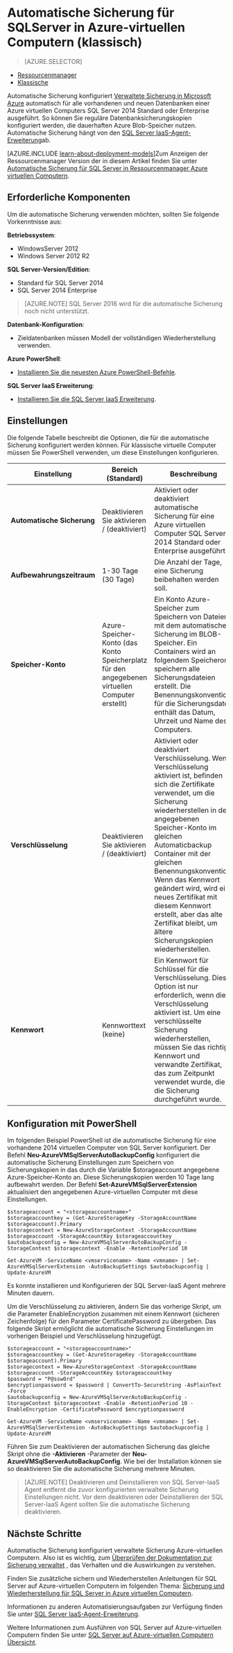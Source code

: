 <properties
    pageTitle="Automatisierte Sicherung für SQL Server-virtuellen Computern (klassisch) | Microsoft Azure"
    description="Wird das Feature für die automatische Sicherung für SQL Server ausgeführt in Azure virtuellen Computern mit Ressourcenmanager erläutert. "
    services="virtual-machines-windows"
    documentationCenter="na"
    authors="rothja"
    manager="jhubbard"
    editor=""
    tags="azure-service-management" />
<tags
    ms.service="virtual-machines-windows"
    ms.devlang="na"
    ms.topic="article"
    ms.tgt_pltfrm="vm-windows-sql-server"
    ms.workload="infrastructure-services"
    ms.date="09/26/2016"
    ms.author="jroth" />

# <a name="automated-backup-for-sql-server-in-azure-virtual-machines-classic"></a>Automatische Sicherung für SQLServer in Azure-virtuellen Computern (klassisch)

> [AZURE.SELECTOR]
- [Ressourcenmanager](virtual-machines-windows-sql-automated-backup.md)
- [Klassische](virtual-machines-windows-classic-sql-automated-backup.md)

Automatische Sicherung konfiguriert [Verwaltete Sicherung in Microsoft Azure](https://msdn.microsoft.com/library/dn449496.aspx) automatisch für alle vorhandenen und neuen Datenbanken einer Azure virtuellen Computers SQL Server 2014 Standard oder Enterprise ausgeführt. So können Sie reguläre Datenbanksicherungskopien konfiguriert werden, die dauerhaften Azure Blob-Speicher nutzen. Automatische Sicherung hängt von den [SQL Server IaaS-Agent-Erweiterung](virtual-machines-windows-classic-sql-server-agent-extension.md)ab.

[AZURE.INCLUDE [learn-about-deployment-models](../../includes/learn-about-deployment-models-classic-include.md)]Zum Anzeigen der Ressourcenmanager Version der in diesem Artikel finden Sie unter [Automatische Sicherung für SQL Server in Ressourcenmanager Azure virtuellen Computern](virtual-machines-windows-sql-automated-backup.md).

## <a name="prerequisites"></a>Erforderliche Komponenten

Um die automatische Sicherung verwenden möchten, sollten Sie folgende Vorkenntnisse aus:

**Betriebssystem**:

- WindowsServer 2012
- Windows Server 2012 R2

**SQL Server-Version/Edition**:

- Standard für SQL Server 2014
- SQL Server 2014 Enterprise

>[AZURE.NOTE] SQL Server 2016 wird für die automatische Sicherung noch nicht unterstützt.

**Datenbank-Konfiguration**:

- Zieldatenbanken müssen Modell der vollständigen Wiederherstellung verwenden.

**Azure PowerShell**:

- [Installieren Sie die neuesten Azure PowerShell-Befehle](../powershell-install-configure.md).

**SQL Server IaaS Erweiterung**:

- [Installieren Sie die SQL Server IaaS Erweiterung](virtual-machines-windows-classic-sql-server-agent-extension.md).

## <a name="settings"></a>Einstellungen

Die folgende Tabelle beschreibt die Optionen, die für die automatische Sicherung konfiguriert werden können. Für klassische virtuelle Computer müssen Sie PowerShell verwenden, um diese Einstellungen konfigurieren.

|Einstellung|Bereich (Standard)|Beschreibung|
|---|---|---|
|**Automatische Sicherung**|Deaktivieren Sie aktivieren / (deaktiviert)|Aktiviert oder deaktiviert automatische Sicherung für eine Azure virtuellen Computer SQL Server 2014 Standard oder Enterprise ausgeführt.|
|**Aufbewahrungszeitraum**|1-30 Tage (30 Tage)|Die Anzahl der Tage, eine Sicherung beibehalten werden soll.|
|**Speicher-Konto**|Azure-Speicher-Konto (das Konto Speicherplatz für den angegebenen virtuellen Computer erstellt)|Ein Konto Azure-Speicher zum Speichern von Dateien mit dem automatischen Sicherung im BLOB-Speicher. Ein Containers wird an folgendem Speicherort speichern alle Sicherungsdateien erstellt. Die Benennungskonvention für die Sicherungsdatei enthält das Datum, Uhrzeit und Name des Computers.|
|**Verschlüsselung**|Deaktivieren Sie aktivieren / (deaktiviert)|Aktiviert oder deaktiviert Verschlüsselung. Wenn Verschlüsselung aktiviert ist, befinden sich die Zertifikate verwendet, um die Sicherung wiederherstellen in der angegebenen Speicher-Konto im gleichen Automaticbackup Container mit der gleichen Benennungskonvention. Wenn das Kennwort geändert wird, wird ein neues Zertifikat mit diesem Kennwort erstellt, aber das alte Zertifikat bleibt, um ältere Sicherungskopien wiederherstellen.|
|**Kennwort**|Kennworttext (keine)|Ein Kennwort für Schlüssel für die Verschlüsselung. Diese Option ist nur erforderlich, wenn die Verschlüsselung aktiviert ist. Um eine verschlüsselte Sicherung wiederherstellen, müssen Sie das richtige Kennwort und verwandte Zertifikat, das zum Zeitpunkt verwendet wurde, die die Sicherung durchgeführt wurde.|

## <a name="configuration-with-powershell"></a>Konfiguration mit PowerShell

Im folgenden Beispiel PowerShell ist die automatische Sicherung für eine vorhandene 2014 virtuellen Computer von SQL Server konfiguriert. Der Befehl **Neu-AzureVMSqlServerAutoBackupConfig** konfiguriert die automatische Sicherung Einstellungen zum Speichern von Sicherungskopien in das durch die Variable $storageaccount angegebene Azure-Speicher-Konto an. Diese Sicherungskopien werden 10 Tage lang aufbewahrt werden. Der Befehl **Set-AzureVMSqlServerExtension** aktualisiert den angegebenen Azure-virtuellen Computer mit diese Einstellungen.

    $storageaccount = "<storageaccountname>"
    $storageaccountkey = (Get-AzureStorageKey -StorageAccountName $storageaccount).Primary
    $storagecontext = New-AzureStorageContext -StorageAccountName $storageaccount -StorageAccountKey $storageaccountkey
    $autobackupconfig = New-AzureVMSqlServerAutoBackupConfig -StorageContext $storagecontext -Enable -RetentionPeriod 10

    Get-AzureVM -ServiceName <vmservicename> -Name <vmname> | Set-AzureVMSqlServerExtension -AutoBackupSettings $autobackupconfig | Update-AzureVM

Es konnte installieren und Konfigurieren der SQL Server-IaaS Agent mehrere Minuten dauern.

Um die Verschlüsselung zu aktivieren, ändern Sie das vorherige Skript, um die Parameter EnableEncryption zusammen mit einem Kennwort (sicheren Zeichenfolge) für den Parameter CertificatePassword zu übergeben. Das folgende Skript ermöglicht die automatische Sicherung Einstellungen im vorherigen Beispiel und Verschlüsselung hinzugefügt.

    $storageaccount = "<storageaccountname>"
    $storageaccountkey = (Get-AzureStorageKey -StorageAccountName $storageaccount).Primary
    $storagecontext = New-AzureStorageContext -StorageAccountName $storageaccount -StorageAccountKey $storageaccountkey
    $password = "P@ssw0rd"
    $encryptionpassword = $password | ConvertTo-SecureString -AsPlainText -Force  
    $autobackupconfig = New-AzureVMSqlServerAutoBackupConfig -StorageContext $storagecontext -Enable -RetentionPeriod 10 -EnableEncryption -CertificatePassword $encryptionpassword

    Get-AzureVM -ServiceName <vmservicename> -Name <vmname> | Set-AzureVMSqlServerExtension -AutoBackupSettings $autobackupconfig | Update-AzureVM

Führen Sie zum Deaktivieren der automatischen Sicherung das gleiche Skript ohne die **-Aktivieren** -Parameter der **Neu-AzureVMSqlServerAutoBackupConfig**. Wie bei der Installation können sie so deaktivieren Sie die automatische Sicherung mehrere Minuten.

>[AZURE.NOTE] Deaktivieren und Deinstallieren von SQL Server-IaaS Agent entfernt die zuvor konfigurierten verwaltete Sicherung Einstellungen nicht. Vor dem deaktivieren oder Deinstallieren der SQL Server-IaaS Agent sollten Sie die automatische Sicherung deaktivieren.

## <a name="next-steps"></a>Nächste Schritte

Automatische Sicherung konfiguriert verwaltete Sicherung Azure-virtuellen Computern. Also ist es wichtig, zum [Überprüfen der Dokumentation zur Sicherung verwaltet](https://msdn.microsoft.com/library/dn449496.aspx) , das Verhalten und die Auswirkungen zu verstehen.

Finden Sie zusätzliche sichern und Wiederherstellen Anleitungen für SQL Server auf Azure-virtuellen Computern im folgenden Thema: [Sicherung und Wiederherstellung für SQL Server in Azure virtuellen Computern](virtual-machines-windows-sql-backup-recovery.md).

Informationen zu anderen Automatisierungsaufgaben zur Verfügung finden Sie unter [SQL Server IaaS-Agent-Erweiterung](virtual-machines-windows-classic-sql-server-agent-extension.md).

Weitere Informationen zum Ausführen von SQL Server auf Azure-virtuellen Computern finden Sie unter [SQL Server auf Azure-virtuellen Computern Übersicht](virtual-machines-windows-sql-server-iaas-overview.md).

